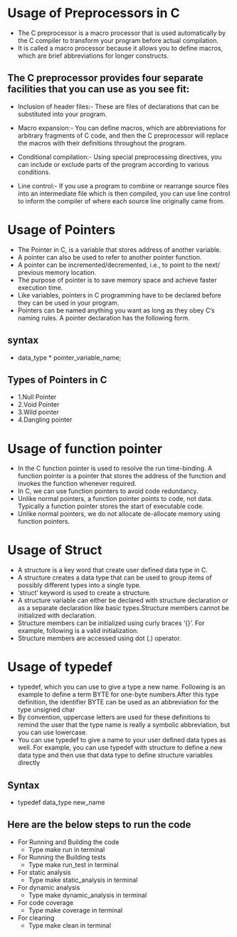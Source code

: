 # Usage of Preprocessors in C

* The C preprocessor is a macro processor that is used automatically by the C compiler to transform your program before actual compilation.
*  It is called a macro processor because it allows you to define macros, which are brief abbreviations for longer constructs.

 ## The C preprocessor provides four separate facilities that you can use as you see fit:

* Inclusion of header files:- These are files of declarations that can be substituted into your program.

* Macro expansion:- You can define macros, which are abbreviations for arbitrary fragments of C code, and then the C preprocessor will replace the macros with their definitions                     throughout the program.

* Conditional compilation:- Using special preprocessing directives, you can include or exclude parts of the program according to various conditions.

* Line control:- If you use a program to combine or rearrange source files into an intermediate file which is then compiled, you can use line control to inform the compiler of                     where each source line originally came from.



# Usage of Pointers

* The Pointer in C, is a variable that stores address of another variable.
* A pointer can also be used to refer to another pointer function.
* A pointer can be incremented/decremented, i.e., to point to the next/ previous memory location.
* The purpose of pointer is to save memory space and achieve faster execution time.
* Like variables, pointers in C programming have to be declared before they can be used in your program.
* Pointers can be named anything you want as long as they obey C’s naming rules. A pointer declaration has the following form.

 ## syntax
   * data_type * pointer_variable_name;

## Types of Pointers in C
* 1.Null Pointer
* 2.Void Pointer
* 3.Wild pointer
* 4.Dangling pointer


# Usage of function pointer

* In the C function pointer is used to resolve the run time-binding. A function pointer is a pointer that stores the address of the function and invokes the function whenever required.
* In C, we can use function pointers to avoid code redundancy.
* Unlike normal pointers, a function pointer points to code, not data. Typically a function pointer stores the start of executable code.
* Unlike normal pointers, we do not allocate de-allocate memory using function pointers.


# Usage of Struct

* A structure is a key word that create user defined data type in C.
* A structure creates a data type that can be used to group items of possibly different types into a single type.
* ‘struct’ keyword is used to create a structure. 
* A structure variable can either be declared with structure declaration or as a separate declaration like basic types.Structure members cannot be initialized with declaration. 
* Structure members can be initialized using curly braces ‘{}’. For example, following is a valid initialization. 
* Structure members are accessed using dot (.) operator.


# Usage of typedef

* typedef, which you can use to give a type a new name. Following is an example to define a term BYTE for one-byte numbers.After this type definition, the identifier BYTE can be used as an abbreviation for the type unsigned char
* By convention, uppercase letters are used for these definitions to remind the user that the type name is really a symbolic abbreviation, but you can use lowercase.
* You can use typedef to give a name to your user defined data types as well. For example, you can use typedef with structure to define a new data type and then use that data type to define structure variables directly

## Syntax
* typedef data_type new_name




## Here are the below steps to run the code
 
 * For Running and Building the code
   * Type make run in terminal
 * For Running the Building tests
   * Type make run_test in terminal
 * For static analysis
   * Type make static_analysis in terminal
 * For dynamic analysis
   * Type make dynamic_analysis in terminal
 * For code coverage
   * Type make coverage in terminal
 * For cleaning
   * Type make clean in terminal
